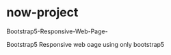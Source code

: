 # now-project
Bootstrap5-Responsive-Web-Page-

Bootstrap5 Responsive web oage using only bootstrap5
